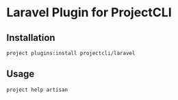 # Laravel Plugin for ProjectCLI

## Installation
```shell
project plugins:install projectcli/laravel
```

## Usage
```shell
project help artisan
```
